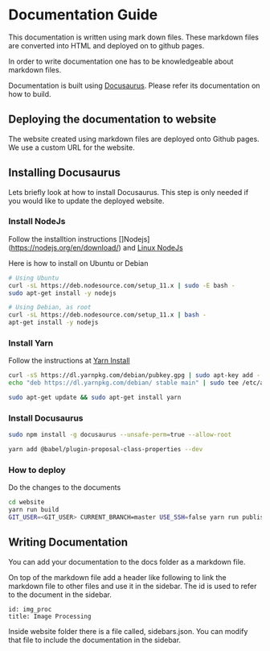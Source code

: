 # Documentation Guide

This documentation is written using mark down files. These markdown files are converted into HTML and deployed on to github pages.

In order to write documentation one has to be knowledgeable about markdown files. 

Documentation is built using [Docusaurus](https://docusaurus.io). Please refer its documentation on how to build.

## Deploying the documentation to website

The website created using markdown files are deployed onto Github pages. We use a custom URL for the website.

## Installing Docusaurus

Lets briefly look at how to install Docusaurus. This step is only needed if you would like to update the deployed website.

### Install NodeJs

Follow the installtion instructions []Nodejs](https://nodejs.org/en/download/) and [Linux NodeJs](https://github.com/nodesource/distributions/blob/master/README.md)

Here is how to install on Ubuntu or Debian

```bash
# Using Ubuntu
curl -sL https://deb.nodesource.com/setup_11.x | sudo -E bash -
sudo apt-get install -y nodejs

# Using Debian, as root
curl -sL https://deb.nodesource.com/setup_11.x | bash -
apt-get install -y nodejs
```

### Install Yarn

Follow the instructions at [Yarn Install](https://yarnpkg.com/en/docs/install#debian-stable)

```bash
curl -sS https://dl.yarnpkg.com/debian/pubkey.gpg | sudo apt-key add -
echo "deb https://dl.yarnpkg.com/debian/ stable main" | sudo tee /etc/apt/sources.list.d/yarn.list

sudo apt-get update && sudo apt-get install yarn
```

### Install Docusaurus

```bash
sudo npm install -g docusaurus --unsafe-perm=true --allow-root

yarn add @babel/plugin-proposal-class-properties --dev
```

### How to deploy

Do the changes to the documents

```bash
cd website
yarn run build
GIT_USER=<GIT_USER> CURRENT_BRANCH=master USE_SSH=false yarn run publish-gh-pages
```

## Writing Documentation

You can add your documentation to the docs folder as a markdown file. 

On top of the markdown file add a header like following to link the markdown file to other files and use it in the sidebar. The id is used to refer to the document in the sidebar.

```text
id: img_proc
title: Image Processing
```

Inside website folder there is a file called, sidebars.json. You can modify that file to include the documentation in the sidebar.